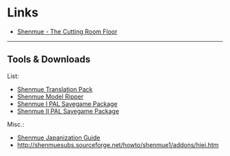 # Links

* [Shenmue - The Cutting Room Floor](https://tcrf.net/Shenmue)
***
## Tools & Downloads

List:

- [Shenmue Translation Pack](http://shenmuesubs.sourceforge.net/download)
- [Shenmue Model Ripper](http://www.shenmuedojo.net/forum/viewtopic.php?f=37&t=47275)
- [Shenmue I PAL Savegame Package](http://shenmuesubs.sourceforge.net/howto/shenmue1/addons/Shenmue_I_PAL_Saves_Pack_DC-IlDucci.7z)
- [Shenmue II PAL Savegame Package](http://www.shenmuedojo.net/forum/viewtopic.php?f=4&t=46329)

Misc.:

- [Shenmue Japanization Guide](http://shenmuesubs.sourceforge.net/howto/shenmue1/addons/S1_JPG_083.pdf)
- <http://shenmuesubs.sourceforge.net/howto/shenmue1/addons/hiei.htm>